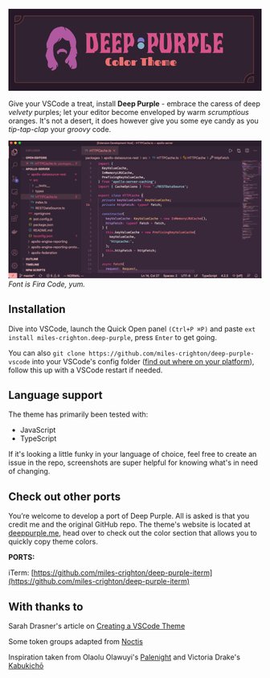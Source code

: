 ![Deep Purple](https://github.com/miles-crighton/deep-purple-vscode/blob/master/readme-img.png)

Give your VSCode a treat, install **Deep Purple** - embrace the caress of deep _velvety_ purples; let your editor become enveloped by warm _scrumptious_ oranges.
It's not a desert, it does however give you some eye candy as you _tip-tap-clap_ your _groovy_ code.

![Screenshot](https://github.com/miles-crighton/deep-purple-vscode/blob/master/screenshot2.png)
_Font is Fira Code, yum._

## Installation

Dive into VSCode, launch the Quick Open panel `(Ctrl+P ⌘P)` and paste `ext install miles-crighton.deep-purple`, press `Enter` to get going.

You can also `git clone https://github.com/miles-crighton/deep-purple-vscode` into your VSCode's config folder ([find out where on your platform](https://code.visualstudio.com/docs/editor/extension-gallery#_where-are-extensions-installed)), follow this up with a VSCode restart if needed.

## Language support

The theme has primarily been tested with:

-   JavaScript
-   TypeScript

If it's looking a little funky in your language of choice, feel free to create an issue
in the repo, screenshots are super helpful for knowing what's in need of changing.

## Check out other ports

You’re welcome to develop a port of Deep Purple. All is asked is that you credit me and the original GitHub repo. The theme's website is located at [deeppurple.me](https://deeppurple.me), head over to check out the color section that allows you to quickly copy theme colors.

**PORTS:**

iTerm: [https://github.com/miles-crighton/deep-purple-iterm](https://github.com/miles-crighton/deep-purple-iterm)

## With thanks to

Sarah Drasner's article on [Creating a VSCode Theme](https://css-tricks.com/creating-a-vs-code-theme/)

Some token groups adapted from [Noctis](https://github.com/liviuschera/noctis)

Inspiration taken from Olaolu Olawuyi's [Palenight](https://marketplace.visualstudio.com/items?itemName=whizkydee.material-palenight-theme) and Victoria Drake's [Kabukichō](https://github.com/victoriadrake/kabukicho-vscode)
